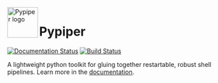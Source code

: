<img src="https://raw.githubusercontent.com/databio/pypiper/master/logo_pypiper.svg?sanitize=true" alt="Pypiper logo" height="70" align="left"/>

# Pypiper

[![Documentation Status](https://readthedocs.org/projects/pypiper/badge/?version=latest)](http://pypiper.readthedocs.org/en/latest/?badge=latest)
[![Build Status](https://travis-ci.org/databio/pypiper.svg?branch=master)](https://travis-ci.org/databio/pypiper)

A lightweight python toolkit for gluing together restartable, robust shell pipelines. Learn more in the [documentation](http://pypiper.databio.org).
